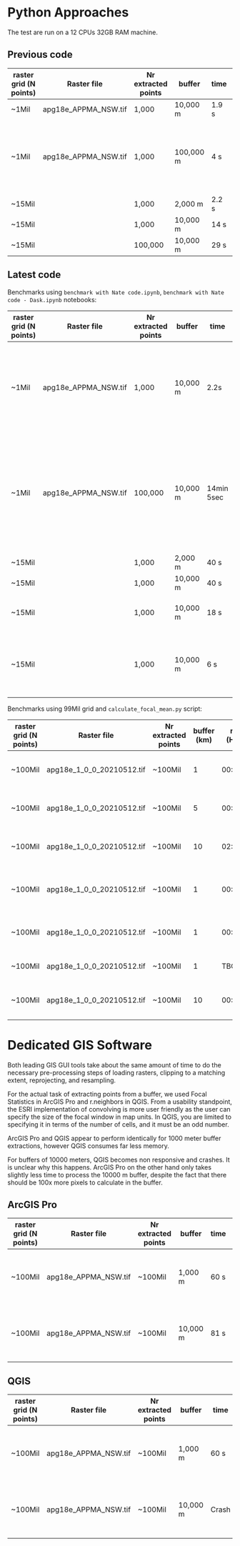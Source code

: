 # Python Approaches

The test are run on a 12 CPUs 32GB RAM machine.

## Previous code
| raster grid (N points) | Raster file | Nr extracted points | buffer | time | peak memory | Notes |
| - | - | - | - | - | - | - |
| ~1Mil | apg18e_APPMA_NSW.tif | 1,000 | 10,000 m | 1.9 s | 300 MB | dask delayed |
| ~1Mil | apg18e_APPMA_NSW.tif | 1,000 | 100,000 m | 4 s | 485 MB | dask delayed, seems too fast, are we sure about this? |
| ~15Mil | | 1,000 | 2,000 m | 2.2 s | 660 MB | dask delayed |
| ~15Mil | | 1,000 | 10,000 m | 14 s | 660 MB | dask delayed |
| ~15Mil | | 100,000 | 10,000 m | 29 s | 850 MB | dask delayed |

## Latest code

Benchmarks using `benchmark with Nate code.ipynb`, `benchmark with Nate code - Dask.ipynb` notebooks:

| raster grid (N points) | Raster file | Nr extracted points | buffer | time | peak memory | Notes |
| - | - | - | - | - | - | - |
| ~1Mil | apg18e_APPMA_NSW.tif | 1,000 | 10,000 m | 2.2s | 219 MB | dask dataframe multiprocess scheduler, improved extraction function, without mem profiler (1.7 sec)|
| ~1Mil | apg18e_APPMA_NSW.tif | 100,000 | 10,000 m | 14min 5sec | 2600 MB | dask dataframe multiprocess scheduler, improved extraction function, (without mem profiler 5min 54 sec, 1min 4 sec to read csv)|
| ~15Mil | | 1,000 | 2,000 m | 40 s | 390 MB | no dask dataframe |
| ~15Mil | | 1,000 | 10,000 m | 40 s | 390 MB | no dask dataframe |
| ~15Mil | | 1,000 | 10,000 m | 18 s | 390 MB | dask dataframe multiprocess scheduler |
| ~15Mil | | 1,000 | 10,000 m | 6 s | 390 MB | dask dataframe multiprocess scheduler, improved extraction function |

Benchmarks using 99Mil grid and `calculate_focal_mean.py` script:

| raster grid (N points) | Raster file | Nr extracted points | buffer (km) | running time (HH:MM:SSSS) | Peak Memory (MB) | Notes |
| - | - | - | - | - | - | - |
| ~100Mil | apg18e_1_0_0_20210512.tif | ~100Mil | 1 | 00:02:28.453262 | 4316 MB | no dask, writing file |
| ~100Mil | apg18e_1_0_0_20210512.tif | ~100Mil | 5 | 00:44:56.041497 | 4301 MB | no dask, writing file |
| ~100Mil | apg18e_1_0_0_20210512.tif | ~100Mil | 10 | 02:57:14.253508 | 4616 MB | no dask, writing file |
| ~100Mil | apg18e_1_0_0_20210512.tif | ~100Mil | 1 | 00:02:28.754381 | na | no dask, no writing file |
| ~100Mil | apg18e_1_0_0_20210512.tif | ~100Mil | 1 | 00:00:31.387356 | na | dask, no writing file |
| ~100Mil | apg18e_1_0_0_20210512.tif | ~100Mil | 1 | TBC | na | dask, writing file |
| ~100Mil | apg18e_1_0_0_20210512.tif | ~100Mil | 10 | 00:00:36.865079 | na | dask, no writing file |


# Dedicated GIS Software

Both leading GIS GUI tools take about the same amount of time to do the necessary pre-processing steps of loading rasters, clipping to a matching extent, reprojecting, and resampling.

For the actual task of extracting points from a buffer, we used Focal Statistics in ArcGIS Pro and r.neighbors in QGIS.
From a usability standpoint, the ESRI implementation of convolving is more user friendly as the user can specify the size of the focal window in map units.
In QGIS, you are limited to specifying it in terms of the number of cells, and it must be an odd number.

ArcGIS Pro and QGIS appear to perform identically for 1000 meter buffer extractions, however QGIS consumes far less memory.

For buffers of 10000 meters, QGIS becomes non responsive and crashes.
It is unclear why this happens.
ArcGIS Pro on the other hand only takes slightly less time to process the 10000 m buffer, despite the fact that there should be 100x more pixels to calculate in the buffer.

## ArcGIS Pro
| raster grid (N points) | Raster file | Nr extracted points | buffer | time | peak memory | Notes |
| - | - | - | - | - | - | - |
| ~100Mil | apg18e_APPMA_NSW.tif | ~100Mil | 1,000 m | 60 s | 5200 MB | ArcGIS Pro GUI actions added up together |
| ~100Mil | apg18e_APPMA_NSW.tif | ~100Mil | 10,000 m | 81 s | 5200 MB | ArcGIS Pro GUI actions added up together |

## QGIS
| raster grid (N points) | Raster file | Nr extracted points | buffer | time | peak memory | Notes |
| - | - | - | - | - | - | - |
| ~100Mil | apg18e_APPMA_NSW.tif | ~100Mil | 1,000 m | 60 s | 632 MB | QGIS GUI actions added up together |
| ~100Mil | apg18e_APPMA_NSW.tif | ~100Mil | 10,000 m | Crash | NA | QGIS GUI actions added up together |
